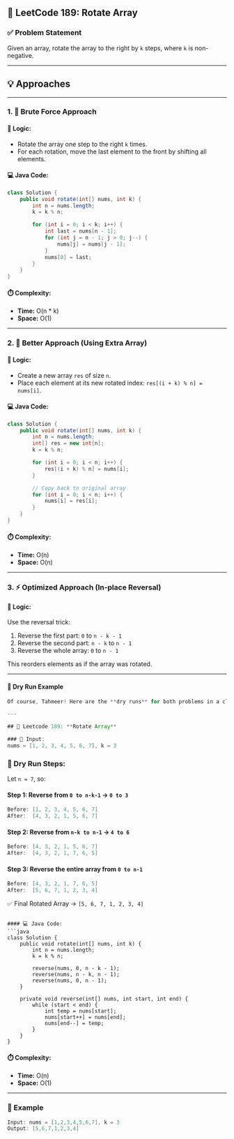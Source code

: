 ## 🔁 LeetCode 189: Rotate Array

### ✅ Problem Statement  
Given an array, rotate the array to the right by `k` steps, where `k` is non-negative.

---

## 💡 Approaches

---

### 1. 🔨 Brute Force Approach

#### 🧠 Logic:
- Rotate the array one step to the right `k` times.
- For each rotation, move the last element to the front by shifting all elements.

#### 💻 Java Code:
```java
class Solution {
    public void rotate(int[] nums, int k) {
        int n = nums.length;
        k = k % n;

        for (int i = 0; i < k; i++) {
            int last = nums[n - 1];
            for (int j = n - 1; j > 0; j--) {
                nums[j] = nums[j - 1];
            }
            nums[0] = last;
        }
    }
}
```

#### ⏱️ Complexity:
- **Time:** O(n * k)
- **Space:** O(1)

---

### 2. 🔧 Better Approach (Using Extra Array)

#### 🧠 Logic:
- Create a new array `res` of size `n`.
- Place each element at its new rotated index: `res[(i + k) % n] = nums[i]`.

#### 💻 Java Code:
```java
class Solution {
    public void rotate(int[] nums, int k) {
        int n = nums.length;
        int[] res = new int[n];
        k = k % n;

        for (int i = 0; i < n; i++) {
            res[(i + k) % n] = nums[i];
        }

        // Copy back to original array
        for (int i = 0; i < n; i++) {
            nums[i] = res[i];
        }
    }
}
```

#### ⏱️ Complexity:
- **Time:** O(n)
- **Space:** O(n)

---

### 3. ⚡ Optimized Approach (In-place Reversal)

#### 🧠 Logic:
Use the reversal trick:
1. Reverse the first part: `0` to `n - k - 1`
2. Reverse the second part: `n - k` to `n - 1`
3. Reverse the whole array: `0` to `n - 1`

This reorders elements as if the array was rotated.

---

#### 📐 Dry Run Example

```java
Of course, Tahmeer! Here are the **dry runs** for both problems in a clean and simple format for your notes. 👇

---

## 🔁 Leetcode 189: **Rotate Array**

### 🔧 Input:
nums = [1, 2, 3, 4, 5, 6, 7], k = 3
```

### 📌 Dry Run Steps:

Let `n = 7`, so:

#### Step 1: Reverse from `0 to n-k-1` → `0 to 3`
```java
Before: [1, 2, 3, 4, 5, 6, 7]
After:  [4, 3, 2, 1, 5, 6, 7]
```

#### Step 2: Reverse from `n-k to n-1` → `4 to 6`
```java
Before: [4, 3, 2, 1, 5, 6, 7]
After:  [4, 3, 2, 1, 7, 6, 5]
```

#### Step 3: Reverse the entire array from `0 to n-1`
```java
Before: [4, 3, 2, 1, 7, 6, 5]
After:  [5, 6, 7, 1, 2, 3, 4]
```

✅ Final Rotated Array → `[5, 6, 7, 1, 2, 3, 4]`
```

#### 💻 Java Code:
```java
class Solution {
    public void rotate(int[] nums, int k) {
        int n = nums.length;
        k = k % n;

        reverse(nums, 0, n - k - 1);
        reverse(nums, n - k, n - 1);
        reverse(nums, 0, n - 1);
    }

    private void reverse(int[] nums, int start, int end) {
        while (start < end) {
            int temp = nums[start];
            nums[start++] = nums[end];
            nums[end--] = temp;
        }
    }
}
```

#### ⏱️ Complexity:
- **Time:** O(n)
- **Space:** O(1)

---

### 🧪 Example

```java
Input: nums = [1,2,3,4,5,6,7], k = 3
Output: [5,6,7,1,2,3,4]
```
